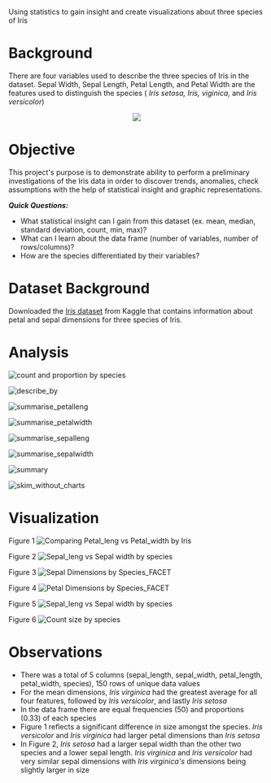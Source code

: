 Using statistics to gain insight and create visualizations about three species of Iris

# Background 
There are four variables used to describe the three species of Iris in the dataset. Sepal Width, Sepal Length, Petal Length, and Petal Width are the features used to distinguish the species ( <em>Iris setosa, Iris, viginica,</em> and <em> Iris versicolor</em>) 
<p align="center"> <img src="https://miro.medium.com/max/700/0*Uw37vrrKzeEWahdB"/> </p>

# Objective
This project's purpose is to demonstrate ability to perform a preliminary investigations of the Iris data in order to discover trends, anomalies, check assumptions with the help of statistical insight and graphic representations. 

***Quick Questions:***
- What statistical insight can I gain from this dataset (ex. mean, median, standard deviation, count, min, max)?
- What can I learn about the data frame (number of variables, number of rows/columns)?
- How are the species differentiated by their variables?

# Dataset Background
Downloaded the [Iris dataset](https://www.kaggle.com/datasets/himanshunakrani/iris-dataset) from Kaggle that contains information about petal and sepal dimensions for three species of Iris. 

# Analysis
![count and proportion by species](https://user-images.githubusercontent.com/99365065/190040728-920113b7-5431-4d9e-b88b-73787a186f44.png)


![describe_by](https://user-images.githubusercontent.com/99365065/190040731-42b33557-73ca-4424-b925-e273d9b603a8.png)


![summarise_petalleng](https://user-images.githubusercontent.com/99365065/190040802-8e87eebd-65bf-4926-8240-3e697d3bf589.png)


![summarise_petalwidth](https://user-images.githubusercontent.com/99365065/190040804-1d1adb26-e08a-484b-b12b-b83c6bf998b1.png)


![summarise_sepalleng](https://user-images.githubusercontent.com/99365065/190040805-df8a390f-73ad-4131-8897-9d319fc877a4.png)


![summarise_sepalwidth](https://user-images.githubusercontent.com/99365065/190040806-f218170b-f7aa-4ddf-8919-e4291979cbe1.png)


![summary](https://user-images.githubusercontent.com/99365065/190040807-f614383d-761a-4a4d-abba-43b911c3d3b9.png)


![skim_without_charts](https://user-images.githubusercontent.com/99365065/190040810-3811b371-67e1-43e3-a67c-65eda8943dec.png)


# Visualization
Figure 1 ![Comparing Petal_leng vs Petal_width by Iris](https://user-images.githubusercontent.com/99365065/190041176-77778fd1-5bb6-4d61-be9b-7024576f1485.png)

Figure 2 ![Sepal_leng vs Sepal width by species](https://user-images.githubusercontent.com/99365065/190041185-b95e3cbb-2106-419d-b272-497f9de26ecf.png)

Figure 3 ![Sepal Dimensions by Species_FACET](https://user-images.githubusercontent.com/99365065/190041198-3d5dd4ab-b317-457a-8eb5-f33823088da7.png)

Figure 4 ![Petal Dimensions by Species_FACET](https://user-images.githubusercontent.com/99365065/190041226-3fb8348d-4641-40c9-b4a1-279b1e0da2ce.png)

Figure 5 ![Sepal_leng vs Sepal width by species](https://user-images.githubusercontent.com/99365065/190041239-261a1027-500c-49f3-b353-2d51c0952da7.png)

Figure 6 ![Count size by species](https://user-images.githubusercontent.com/99365065/190043249-06d69c63-f371-42bf-a7fe-71a6cd2f756d.png)


# Observations
- There was a total of 5 columns (sepal_length, sepal_width, petal_length, petal_width, species), 150 rows of unique data values
- For the mean dimensions, <em>Iris virginica</em> had the greatest average for all four features, followed by <em>Iris versicolor</em>, and lastly <em>Iris setosa</em>
- In the data frame there are equal frequencies (50) and proportions (0.33) of each species
- Figure 1 reflects a significant difference in size amongst the species. <em>Iris versicolor</em> and <em>Iris virginica</em> had larger petal dimensions than <em>Iris setosa</em>
- In Figure 2, <em>Iris setosa</em> had a larger sepal width than the other two species and a lower sepal length. <em>Iris virginica</em> and <em>Iris versicolor</em> had very similar sepal dimensions with <em>Iris virginica's</em> dimensions being slightly larger in size 
